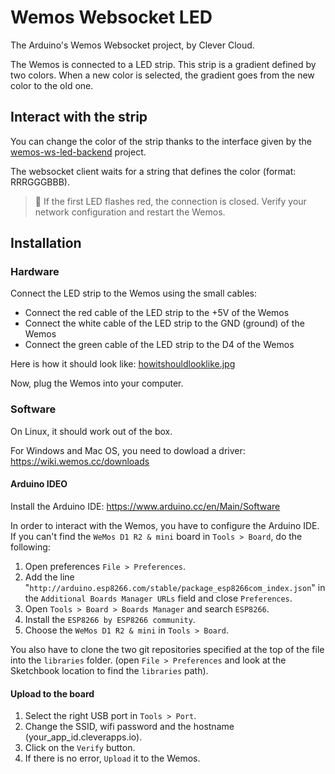 # Wemos Websocket LED

The Arduino's Wemos Websocket project, by Clever Cloud.

The Wemos is connected to a LED strip. This strip is a gradient defined by two colors. When a new color is selected, the gradient goes from the new color to the old one.

## Interact with the strip

You can change the color of the strip thanks to the interface given by the [wemos-ws-led-backend](https://github.com/CleverCloud/wemos-ws-led-backend) project.

The websocket client waits for a string that defines the color (format: RRRGGGBBB).

> :rotating_light: If the first LED flashes red, the connection is closed. Verify your network configuration and restart the Wemos.

## Installation

### Hardware

Connect the LED strip to the Wemos using the small cables:

 - Connect the red cable of the LED strip to the +5V of the Wemos
 - Connect the white cable of the LED strip to the GND (ground) of the Wemos
 - Connect the green cable of the LED strip to the D4 of the Wemos

Here is how it should look like: [howitshouldlooklike.jpg](https://raw.githubusercontent.com/CleverCloud/wemos-ws-led/master/howitshouldlooklike.jpg)

Now, plug the Wemos into your computer.

### Software

On Linux, it should work out of the box.

For Windows and Mac OS, you need to dowload a driver: https://wiki.wemos.cc/downloads

#### Arduino IDEO

Install the Arduino IDE: https://www.arduino.cc/en/Main/Software

In order to interact with the Wemos, you have to configure the Arduino IDE. If you can't find the `WeMos D1 R2 & mini` board in `Tools > Board`, do the following:

1. Open preferences `File > Preferences`.
2. Add the line "`http://arduino.esp8266.com/stable/package_esp8266com_index.json`" in the `Additional Boards Manager URLs` field and close `Preferences`.
3. Open `Tools > Board > Boards Manager` and search `ESP8266`.
4. Install the `ESP8266 by ESP8266 community`.
5. Choose the `WeMos D1 R2 & mini` in `Tools > Board`.

You also have to clone the two git repositories specified at the top of the file into the `libraries` folder. (open `File > Preferences` and look at the Sketchbook location to find the `libraries` path).

#### Upload to the board

1. Select the right USB port in `Tools > Port`.
2. Change the SSID, wifi password and the hostname (your_app_id.cleverapps.io).
3. Click on the `Verify` button.
4. If there is no error, `Upload` it to the Wemos.